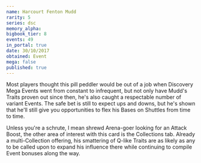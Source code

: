 ```yaml
---
name: Harcourt Fenton Mudd
rarity: 5
series: dsc
memory_alpha:
bigbook_tier: 8
events: 49
in_portal: true
date: 30/10/2017
obtained: Event
mega: false
published: true
---
```


Most players thought this pill peddler would be out of a job when Discovery Mega Events went from constant to infrequent, but not only have Mudd's Traits proven out since then, he's also caught a respectable number of variant Events. The safe bet is still to expect ups and downs, but he's shown that he'll still give you opportunities to flex his Bases on Shuttles from time to time.

Unless you're a schrute, I mean shrewd Arena-goer looking for an Attack Boost, the other area of interest with this card is the Collections tab. Already a multi-Collection offering, his smattering of Q-like Traits are as likely as any to be called upon to expand his influence there while continuing to compile Event bonuses along the way.
